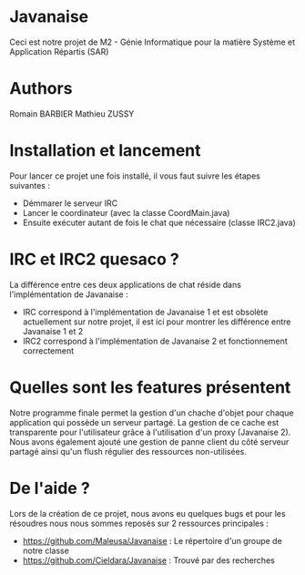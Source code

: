 # Javanaise

Ceci est notre projet de M2 - Génie Informatique pour la matière Système et Application Répartis (SAR)

# Authors

Romain BARBIER
Mathieu ZUSSY

# Installation et lancement

Pour lancer ce projet une fois installé, il vous faut suivre les étapes suivantes :
- Démmarer le serveur IRC
- Lancer le coordinateur (avec la classe CoordMain.java)
- Ensuite exécuter autant de fois le chat que nécessaire (classe IRC2.java)


# IRC et IRC2 quesaco ?

La différence entre ces deux applications de chat réside dans l'implémentation de Javanaise :
- IRC correspond à l'implémentation de Javanaise 1 et est obsolète actuellement sur notre projet, il est ici pour montrer les différence entre Javanaise 1 et 2
- IRC2 correspond à l'implémentation de Javanaise 2 et fonctionnement correctement

# Quelles sont les features présentent

Notre programme finale permet la gestion d'un chache d'objet pour chaque application qui possède un serveur partagé. La gestion de ce cache est transparente pour l'utilisateur grâce à l'utilisation d'un proxy (Javanaise 2). Nous avons également ajouté une gestion de panne client du côté serveur partagé ainsi qu'un flush régulier des ressources non-utilisées.

# De l'aide ?

Lors de la création de ce projet, nous avons eu quelques bugs et pour les résoudres nous nous sommes reposés sur 2 ressources principales :
- https://github.com/Maleusa/Javanaise : Le répertoire d'un groupe de notre classe
- https://github.com/Cieldara/Javanaise : Trouvé par des recherches
